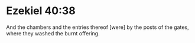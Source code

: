 # Ezekiel 40:38

And the chambers and the entries thereof [were] by the posts of the gates, where they washed the burnt offering.
